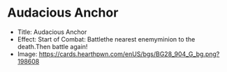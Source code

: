 # Audacious Anchor
- Title:  Audacious Anchor
- Effect:  Start of Combat: Battlethe nearest enemyminion to the death.Then battle again!
- Image:  https://cards.hearthpwn.com/enUS/bgs/BG28_904_G_bg.png?198608
